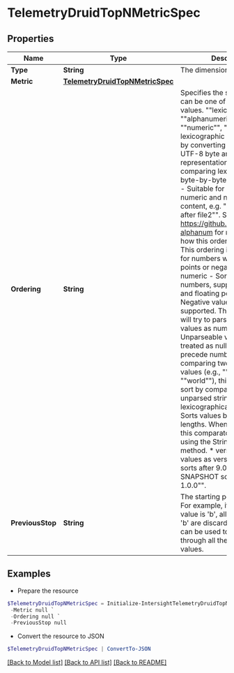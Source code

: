 # TelemetryDruidTopNMetricSpec
## Properties

Name | Type | Description | Notes
------------ | ------------- | ------------- | -------------
**Type** | **String** | The dimension spec type. | 
**Metric** | [**TelemetryDruidTopNMetricSpec**](TelemetryDruidTopNMetricSpec.md) |  | 
**Ordering** | **String** | Specifies the sorting order. It can be one of the following values. &quot;&quot;lexicographic&quot;&quot;, &quot;&quot;alphanumeric&quot;&quot;, &quot;&quot;numeric&quot;&quot;, &quot;&quot;strlen&quot;&quot;. * lexicographic - Sorts values by converting Strings to their UTF-8 byte array representations and comparing lexicographically, byte-by-byte. * alphanumeric - Suitable for strings with both numeric and non-numeric content, e.g. &quot;&quot;file12 sorts after file2&quot;&quot;. See https://github.com/amjjd/java-alphanum for more details on how this ordering sorts values. This ordering is not suitable for numbers with decimal points or negative numbers. * numeric - Sorts values as numbers, supports integers and floating point values. Negative values are supported. This sorting order will try to parse all string values as numbers. Unparseable values are treated as nulls, and nulls precede numbers. When comparing two unparseable values (e.g., &quot;&quot;hello&quot;&quot; and &quot;&quot;world&quot;&quot;), this ordering will sort by comparing the unparsed strings lexicographically. * strlen - Sorts values by the their string lengths. When there is a tie, this comparator falls back to using the String compareTo method. * version - Sorts values as versions, e.g. &quot;&quot;10.0 sorts after 9.0&quot;&quot;, &quot;&quot;1.0.0-SNAPSHOT sorts after 1.0.0&quot;&quot;. | [optional] [default to "lexicographic"]
**PreviousStop** | **String** | The starting point of the sort. For example, if a previousStop value is &#39;b&#39;, all values before &#39;b&#39; are discarded. This field can be used to paginate through all the dimension values. | [optional] 

## Examples

- Prepare the resource
```powershell
$TelemetryDruidTopNMetricSpec = Initialize-IntersightTelemetryDruidTopNMetricSpec  -Type null `
 -Metric null `
 -Ordering null `
 -PreviousStop null
```

- Convert the resource to JSON
```powershell
$TelemetryDruidTopNMetricSpec | ConvertTo-JSON
```

[[Back to Model list]](../README.md#documentation-for-models) [[Back to API list]](../README.md#documentation-for-api-endpoints) [[Back to README]](../README.md)

